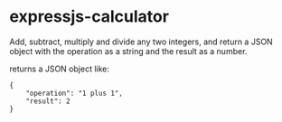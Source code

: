 # expressjs-calculator
Add, subtract, multiply and divide any two integers, and return a JSON object with the operation as a string and the result as a number.

returns a JSON object like:
```
{
    "operation": "1 plus 1",
    "result": 2
}
```
